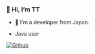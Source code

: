 ### 👋 Hi, I’m TT

- :japan: I'm a developer from Japan.

- Java user

[![Github](https://img.shields.io/github/followers/dendritett?label=Follow&style=social)](https://github.com/dendritett)
